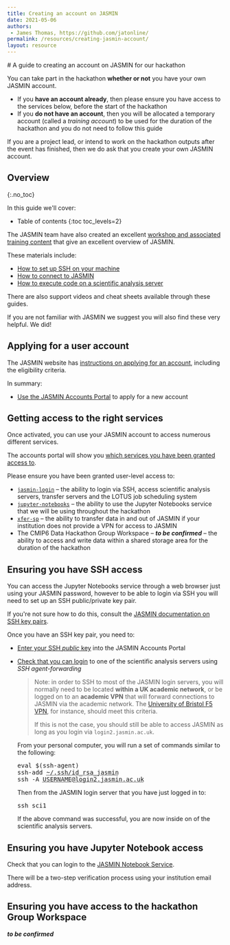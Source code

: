 ```yaml
---
title: Creating an account on JASMIN
date: 2021-05-06
authors:
 - James Thomas, https://github.com/jatonline/
permalink: /resources/creating-jasmin-account/
layout: resource
---
```


<div class="lead" markdown="1">
# A guide to creating an account on JASMIN for our hackathon

You can take part in the hackathon **whether or not** you have your own JASMIN
account.

* If you **have an account already**, then please ensure you have access to the
  services below, before the start of the hackathon
* If you **do not have an account**, then you will be allocated a temporary
  account (called a *training account*) to be used for the duration of the
  hackathon and you do not need to follow this guide

If you are a project lead, or intend to work on the hackathon outputs after the
event has finished, then we do ask that you create your own JASMIN account.
</div>

## Overview
{:.no_toc}

In this guide we'll cover:

* Table of contents
{:toc toc_levels=2}

The JASMIN team have also created an excellent [workshop and associated training content](https://github.com/cedadev/jasmin-workshop)
that give an excellent overview of JASMIN.

These materials include:

* [How to set up SSH on your machine](https://github.com/cedadev/jasmin-workshop/tree/master/exercises/ex00)
* [How to connect to JASMIN](https://github.com/cedadev/jasmin-workshop/tree/master/exercises/ex01)
* [How to execute code on a scientific analysis server](https://github.com/cedadev/jasmin-workshop/tree/master/exercises/ex02)

There are also support videos and cheat sheets available through these guides.

If you are not familiar with JASMIN we suggest you will also find these very
helpful. We did!

## Applying for a user account

The JASMIN website has [instructions on applying for an account](https://www.jasmin.ac.uk/users/access/),
including the eligibility criteria.

In summary:

* [Use the JASMIN Accounts Portal](https://accounts.jasmin.ac.uk/application/new/)
  to apply for a new account

## Getting access to the right services

Once activated, you can use your JASMIN account to access numerous different
services.

The accounts portal will show you [which services you have been granted access to](https://accounts.jasmin.ac.uk/services/my_services/).

Please ensure you have been granted user-level access to:

* [`jasmin-login`](https://accounts.jasmin.ac.uk/services/login_services/jasmin-login/)
  – the ability to login via SSH, access scientific analysis servers, transfer
    servers and the LOTUS job scheduling system
* [`jupyter-notebooks`](https://accounts.jasmin.ac.uk/services/additional_services/jupyter-notebooks/)
  – the ability to use the Jupyter Notebooks service that we will be using
    throughout the hackathon
* [`xfer-sp`](https://accounts.jasmin.ac.uk/services/additional_services/xfer-sp/)
  – the ability to transfer data in and out of JASMIN if your institution does
    not provide a VPN for access to JASMIN
* The CMIP6 Data Hackathon Group Workspace – ***to be confirmed***
  – the ability to access and write data within a shared storage area for the
    duration of the hackathon

## Ensuring you have SSH access

You can access the Jupyter Notebooks service through a web browser just using
your JASMIN password, however to be able to login via SSH you will need to set
up an SSH public/private key pair.

If you're not sure how to do this, consult the [JASMIN documentation on SSH key pairs](https://help.jasmin.ac.uk/article/185-generate-ssh-key-pair).

Once you have an SSH key pair, you need to:

* [Enter your SSH *public* key](https://accounts.jasmin.ac.uk/account/profile/update_ssh_key/)
  into the JASMIN Accounts Portal
* [Check that you can login](https://help.jasmin.ac.uk/article/187-login) to one
  of the scientific analysis servers using *SSH agent-forwarding*

  > Note: in order to SSH to most of the JASMIN login servers, you will normally
  > need to be located **within a UK academic network**, or be logged on to an
  > **academic VPN** that will forward connections to JASMIN via the academic
  > network. The [University of Bristol F5 VPN](https://uob.sharepoint.com/sites/itservices/SitePages/vpn-connect.aspx),
  > for instance, should meet this criteria.
  >
  > If this is not the case, you should still be able to access JASMIN as long
  > as you login via `login2.jasmin.ac.uk`.

  From your personal computer, you will run a set of commands similar to the
  following:
  <pre>
  eval $(ssh-agent)
  ssh-add <abbr title="The path to your SSH private key">~/.ssh/id_rsa_jasmin</abbr>
  ssh -A <abbr title="Your JASMIN username">USERNAME</abbr>@<abbr title="The address of the login server you are using">login2.jasmin.ac.uk</abbr>
  </pre>

  Then from the JASMIN login server that you have just logged in to:
  <pre>
  ssh sci1
  </pre>

  If the above command was successful, you are now inside on of the scientific
  analysis servers.

## Ensuring you have Jupyter Notebook access

Check that you can login to the [JASMIN Notebook Service](https://notebooks.jasmin.ac.uk).

There will be a two-step verification process using your institution email
address.

## Ensuring you have access to the hackathon Group Workspace

***to be confirmed***
